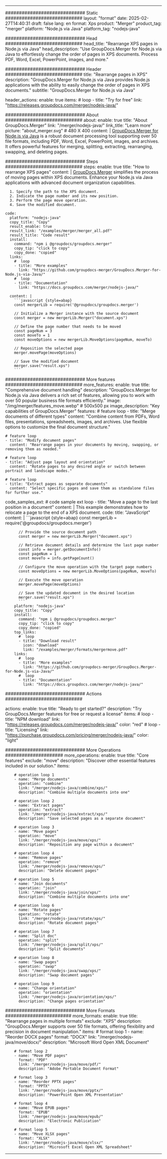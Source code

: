 
---
############################# Static ############################
layout: "format"
date:  2025-02-27T14:40:31
draft: false
lang: en
format: Xps
product: "Merger"
product_tag: "merger"
platform: "Node.js via Java"
platform_tag: "nodejs-java"

############################# Head ############################
head_title: "Rearrange XPS pages in Node.js via Java"
head_description: "Use GroupDocs.Merger for Node.js via Java to effortlessly change the order of pages in XPS documents. Process PDF, Word, Excel, PowerPoint, images, and more."

############################# Header ############################
title: "Rearrange pages in XPS" 
description: "GroupDocs.Merger for Node.js via Java provides Node.js applications with the ability to easily change the order of pages in XPS documents."
subtitle: "GroupDocs.Merger for Node.js via Java" 

header_actions:
  enable: true
  items:
    #  loop
    - title: "Try for free"
      link: "https://releases.groupdocs.com/merger/nodejs-java/"
      
############################# About ############################
about:
    enable: true
    title: "About GroupDocs.Merger"
    link: "/merger/nodejs-java/"
    link_title: "Learn more"
    picture: "about_merger.svg" # 480 X 400
    content: |
       [GroupDocs.Merger for Node.js via Java](/merger/nodejs-java/) is a robust document processing tool supporting over 50 file formats, including PDF, Word, Excel, PowerPoint, images, and archives. It offers powerful features for merging, splitting, extracting, rearranging, swapping, and deleting pages.

############################# Steps ############################
steps:
    enable: true
    title: "How to rearrange XPS pages"
    content: |
      [GroupDocs.Merger](/merger/nodejs-java/) simplifies the process of moving pages within XPS documents. Enhance your Node.js via Java applications with advanced document organization capabilities.
      
      1. Specify the path to the XPS document.
      2. Indicate the page number and its new position.
      3. Perform the page move operation.
      4. Save the modified document.
   
    code:
      platform: "nodejs-java"
      copy_title: "Copy"
      result_enable: true
      result_link: "/examples/merger/merger_all.pdf"
      result_title: "Code result"
      install:
        command: "npm i @groupdocs/groupdocs.merger"
        copy_tip: "click to copy"
        copy_done: "copied"
      links:
        #  loop
        - title: "More examples"
          link: "https://github.com/groupdocs-merger/GroupDocs.Merger-for-Node.js-via-Java/"
        #  loop
        - title: "Documentation"
          link: "https://docs.groupdocs.com/merger/nodejs-java/"
          
      content: |
        ```javascript {style=abap}
        const mergerLib = require('@groupdocs/groupdocs.merger')

        // Initialize a Merger instance with the source document
        const merger = new mergerLib.Merger("document.xps")

        // Define the page number that needs to be moved
        const pageNum = 3
        const moveTo = 1
        const moveOptions = new mergerLib.MoveOptions(pageNum, moveTo)

        // Reposition the selected page
        merger.movePage(moveOptions)

        // Save the modified document
        merger.save("result.xps")
        ```            

############################# More features ############################
more_features:
  enable: true
  title: "Comprehensive document handling"
  description: "GroupDocs.Merger for Node.js via Java delivers a rich set of features, allowing you to work with over 50 popular business file formats efficiently."
  image: "/img/merger/features_move.webp" # 500x500 px
  image_description: "Key capabilities of GroupDocs.Merger"
  features:
    # feature loop
    - title: "Merge documents of different types"
      content: "Combine content from PDFs, Word files, presentations, spreadsheets, images, and archives. Use flexible options to customize the final document structure."

    # feature loop
    - title: "Modify document pages"
      content: "Rearrange pages in your documents by moving, swapping, or removing them as needed."

    # feature loop
    - title: "Adjust page layout and orientation"
      content: "Rotate pages to any desired angle or switch between portrait and landscape modes."

    # feature loop
    - title: "Extract pages as separate documents"
      content: "Select specific pages and save them as standalone files for further use."
      
  code_samples_ext:
    # code sample ext loop
    - title: "Move a page to the last position in a document"
      content: |
        This example demonstrates how to relocate a page to the end of a XPS document.
      code:
        title: "JavaScript"
        content: |
          ```javascript {style=abap}
          const mergerLib = require('@groupdocs/groupdocs.merger')
          
          // Provide the source document path
          const merger = new mergerLib.Merger("document.xps")

          // Retrieve document details and determine the last page number
          const info = merger.getDocumentInfo()
          const pageNum = 1
          const moveTo = info.getPageCount()

          // Configure the move operation with the target page numbers
          const moveOptions = new mergerLib.MoveOptions(pageNum, moveTo)
          
          // Execute the move operation
          merger.movePage(moveOptions)

          // Save the updated document in the desired location
          merger.save("result.xps")
          ```
        platform: "nodejs-java"
        copy_title: "Copy"
        install:
          command: "npm i @groupdocs/groupdocs.merger"
          copy_tip: "click to copy"
          copy_done: "copied"
        top_links:
          #  loop
          - title: "Download result"
            icon: "download"
            link: "/examples/merger/formats/mergermove.pdf"
        links:
          #  loop
          - title: "More examples"
            link: "https://github.com/groupdocs-merger/GroupDocs.Merger-for-Node.js-via-Java/"
          #  loop
          - title: "Documentation"
            link: "https://docs.groupdocs.com/merger/nodejs-java/"
            

            


############################# Actions ############################

actions:
  enable: true
  title: "Ready to get started?"
  description: "Try GroupDocs.Merger features for free or request a license"
  items:
    #  loop
    - title: "NPM download"
      link: "https://releases.groupdocs.com/merger/nodejs-java/"
      color: "red"
        #  loop
    - title: "Licensing"
      link: "https://purchase.groupdocs.com/pricing/merger/nodejs-java/"
      color: "light"


############################# More Operations #####################
more_operations:
    enable: true
    title: "Core features"
    exclude: "move"
    description: "Discover other essential features included in our solution."
    items: 
          
        # operation loop 1
        - name: "Merge documents"
          operation: "combine"
          link: "/merger/nodejs-java/combine/xps/"
          description: "Combine multiple documents into one"

        # operation loop 2
        - name: "Extract pages"
          operation: "extract"
          link: "/merger/nodejs-java/extract/xps/"
          description: "Save selected pages as a separate document"

        # operation loop 3
        - name: "Move pages"
          operation: "move"
          link: "/merger/nodejs-java/move/xps/"
          description: "Reposition any page within a document"

        # operation loop 4
        - name: "Remove pages"
          operation: "remove"
          link: "/merger/nodejs-java/remove/xps/"
          description: "Delete document pages"

        # operation loop 5
        - name: "Join documents"
          operation: "join"
          link: "/merger/nodejs-java/join/xps/"
          description: "Combine multiple documents into one"

        # operation loop 6
        - name: "Rotate pages"
          operation: "rotate"
          link: "/merger/nodejs-java/rotate/xps/"
          description: "Rotate document pages"

        # operation loop 7
        - name: "Split doc"
          operation: "split"
          link: "/merger/nodejs-java/split/xps/"
          description: "Split documents"

        # operation loop 8
        - name: "Swap pages"
          operation: "swap"
          link: "/merger/nodejs-java/swap/xps/"
          description: "Swap document pages"

        # operation loop 9
        - name: "Change orientation"
          operation: "orientation"
          link: "/merger/nodejs-java/orientation/xps/"
          description: "Change pages orientation"
          
        
          
############################# More Formats ########################
more_formats:
    enable: true
    title: "Rearrange pages in multiple formats"
    exclude: "XPS"
    description: "GroupDocs.Merger supports over 50 file formats, offering flexibility and precision in document manipulation."
    items: 
        # format loop 1
        - name: "Reorder DOCX pages"
          format: "DOCX"
          link: "/merger/nodejs-java/move/docx/"
          description: "Microsoft Word Open XML Document"
          
        # format loop 2
        - name: "Move PDF pages"
          format: "PDF"
          link: "/merger/nodejs-java/move/pdf/"
          description: "Adobe Portable Document Format"
          
        # format loop 3
        - name: "Reorder PPTX pages"
          format: "PPTX"
          link: "/merger/nodejs-java/move/pptx/"
          description: "PowerPoint Open XML Presentation"

        # format loop 4
        - name: "Move EPUB pages"
          format: "EPUB"
          link: "/merger/nodejs-java/move/epub/"
          description: "Electronic Publication"
          
        # format loop 5
        - name: "Move XLSX pages"
          format: "XLSX"
          link: "/merger/nodejs-java/move/xlsx/"
          description: "Microsoft Excel Open XML Spreadsheet"
  

---